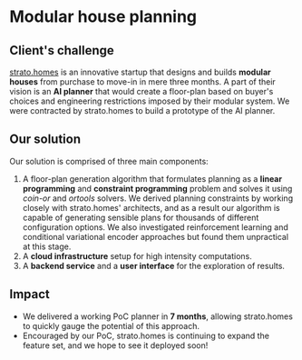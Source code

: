 # Modular house planning 

## Client's challenge

[strato.homes](https://strato.homes/) is an innovative startup that designs and builds **modular houses** from purchase to move-in in mere three months. A part of their vision is an **AI planner** that would create a floor-plan based on buyer's choices and engineering restrictions imposed by their modular system. We were contracted by strato.homes to build a prototype of the AI planner.

## Our solution

Our solution is comprised of three main components:

1. A floor-plan generation algorithm that formulates planning as a **linear programming** and **constraint programming** problem and solves it using *coin-or* and *ortools* solvers. We derived planning constraints by working closely with strato.homes' architects, and as a result our algorithm is capable of generating sensible plans for thousands of different configuration options. We also investigated reinforcement learning and conditional variational encoder approaches but found them unpractical at this stage.
2. A **cloud infrastructure** setup for high intensity computations.
3. A **backend service** and a **user interface** for the exploration of results.

## Impact

- We delivered a working PoC planner in **7 months**, allowing strato.homes to quickly gauge the potential of this approach.
- Encouraged by our PoC, strato.homes is continuing to expand the feature set, and we hope to see it deployed soon!